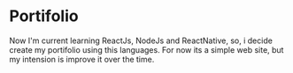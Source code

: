 # Portifolio

Now I'm current learning ReactJs, NodeJs and ReactNative, so, i decide create my portifolio using this languages.
For now its a simple web site, but my intension is improve it over the time.

